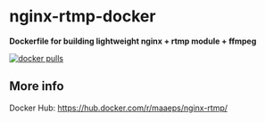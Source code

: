 # nginx-rtmp-docker
**Dockerfile for building lightweight nginx + rtmp module + ffmpeg**

[![docker pulls](https://img.shields.io/docker/pulls/maaeps/nginx-rtmp.svg)](https://registry.hub.docker.com/r/maaeps/nginx-rtmp)

## More info
Docker Hub: https://hub.docker.com/r/maaeps/nginx-rtmp/
